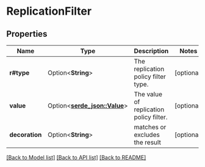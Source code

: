 # ReplicationFilter

## Properties

Name | Type | Description | Notes
------------ | ------------- | ------------- | -------------
**r#type** | Option<**String**> | The replication policy filter type. | [optional]
**value** | Option<[**serde_json::Value**](.md)> | The value of replication policy filter. | [optional]
**decoration** | Option<**String**> | matches or excludes the result | [optional]

[[Back to Model list]](../README.md#documentation-for-models) [[Back to API list]](../README.md#documentation-for-api-endpoints) [[Back to README]](../README.md)



